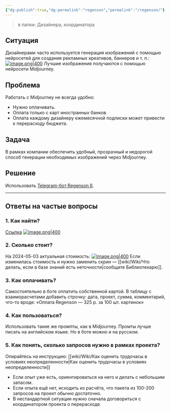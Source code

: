 ```yaml
---
{"dg-publish":true,"dg-permalink":"regenson","permalink":"/regenson/"}
---
```


>в папки: Дизайнера, координатора

## Ситуация
Дизайнерами часто используется генерация изображений с помощью нейросетей для создания рекламных креативов, баннеров и т. п.:
[![image.png|400](https://i.postimg.cc/Bb7ZHYJT/image.png)](https://postimg.cc/xNHSSPJ8)
Лучшие изображения получаются с помощью нейросети Midjourney.
## Проблема
Работать с Midjourney не всегда удобно: 
- Нужно оплачивать.
- Оплата только с карт иностранных банков.
- Оплата каждому дизайнеру ежемесячной подписки может привести к перерасходу бюджета.
## Задача
В рамках компании обеспечить удобный, прозрачный и недорогой способ генерации необходимых изображений через Midjourney.
## Решение
Использовать [Telegram-бот Regenson β](https://t.me/RegensonBot).
____
## Ответы на частые вопросы
### 1. Как найти?
[Ссылка](https://t.me/RegensonBot)
[![image.png|400](https://i.postimg.cc/m2Z8rdcd/image.png)](https://postimg.cc/3W6gSFFp)
### 2. Сколько стоит?
На 2024-05-03 актуальная стоимость: 
[![image.png|400](https://i.postimg.cc/wTbcj9Yv/image.png)](https://postimg.cc/F73JP5R5)
Если изменилась стоимость и нужно заменить скрин — [[wiki/Wiki/Что делать, если в базе знаний есть неточности\|сообщите Библиотекарю]].
### 3. Как оплачивать?
Самостоятельно в боте оплатить собственной картой. В таблицу с взаиморасчетами добавить строчку: дата, проект, сумма, комментарий, что-то вроде:
	«Оплата Regenson — 325 р. за 100 шт. картинок»


### 4. Как пользоваться?
Использовать такие же промпты, как в Midjourney. Промты лучше писать на английском языке. Но в боте можно и на русском.

### 5. Как понять, сколько запросов нужно в рамках проекта?
Опирайтесь на инструкцию: [[wiki/Wiki/Как оценить трудочасы в условиях неопределенности\|Как оценить трудочасы в условиях неопределенности]]

- Если опыт уже есть, ориентироваться на него и делать с небольшим запасом.
- Если опыта ещё нет, исходить из расчёта, что пакета из 100-200 запросов на проект обычно достаточно.
- В нестандартной ситуации нужно сначала договориться с координатором проекта о перерасходе.

